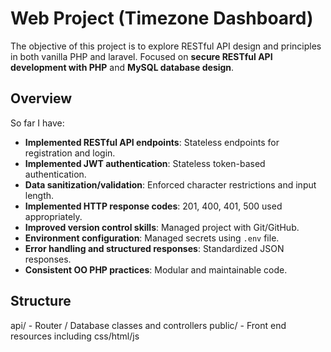 # Web Project (Timezone Dashboard)

The objective of this project is to explore RESTful API design and principles in both vanilla PHP and laravel. Focused on **secure RESTful API development with PHP** and **MySQL database design**.

## Overview

So far I have:

- **Implemented RESTful API endpoints**: Stateless endpoints for registration and login.
- **Implemented JWT authentication**: Stateless token-based authentication.
- **Data sanitization/validation**: Enforced character restrictions and input length.
- **Implemented HTTP response codes**: 201, 400, 401, 500 used appropriately.
- **Improved version control skills**: Managed project with Git/GitHub.
- **Environment configuration**: Managed secrets using `.env` file.
- **Error handling and structured responses**: Standardized JSON responses.
- **Consistent OO PHP practices**: Modular and maintainable code.


## Structure

api/ - Router / Database classes and controllers
public/ - Front end resources including css/html/js
